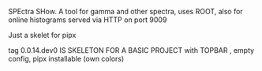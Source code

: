 SPEctra SHow. A tool for gamma and other spectra, uses ROOT, also for online histograms served via HTTP on port 9009

Just a skelet for pipx

tag 0.0.14.dev0 IS SKELETON FOR A BASIC PROJECT with TOPBAR , empty config, pipx installable (own colors)
